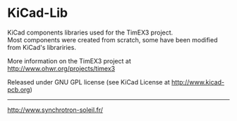 KiCad-Lib
=========

KiCad components libraries used for the TimEX3 project.   
Most components were created from scratch, some have been modified from KiCad's librariries.

More information on the TimEX3 project at http://www.ohwr.org/projects/timex3

Released under GNU GPL license (see KiCad License at http://www.kicad-pcb.org)

----------

http://www.synchrotron-soleil.fr/

